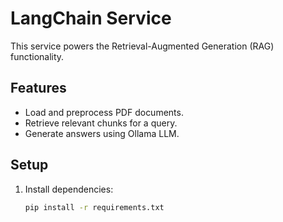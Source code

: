 # LangChain Service

This service powers the Retrieval-Augmented Generation (RAG) functionality.

## Features
- Load and preprocess PDF documents.
- Retrieve relevant chunks for a query.
- Generate answers using Ollama LLM.

## Setup
1. Install dependencies:
   ```bash
   pip install -r requirements.txt
